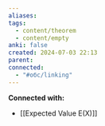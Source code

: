 ```yaml
---
aliases: 
tags:
  - content/theorem
  - content/empty
anki: false
created: 2024-07-03 22:13
parent: 
connected:
  - "#обс/linking"
---
```

















**Connected with:**
- [[Expected Value E(X)]]

